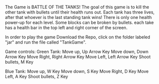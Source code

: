 The Game is BATTLE OF THE TANKS! The goal of this game is to kill the other tank with bullets until their health runs out. Each tank has three lives, after that whoever is the last standing tank wins! There is only one health power-up for each level. Some blocks can be broken by bullets. each take has a health bar in the top left and right corner of the screen.

In order to play the game
Download the Repo, click on the folder labeled "jar" and run the file called "TankGame". 

Game controls:
Green Tank:
Move up, Up Arrow Key
Move down, Down Arrow Key
Move Right, Right Arrow Key
Move Left, Left Arrow Key
Shoot bullets, M Key

Blue Tank:
Move up, W Key
Move down, S Key
Move Right, D Key
Move Left, A Key
Shoot bullets, Z Key
